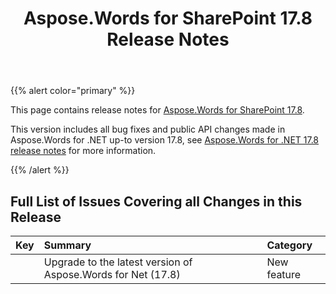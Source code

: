 ﻿---
title: Aspose.Words for SharePoint 17.8 Release Notes
articleTitle: Aspose.Words for SharePoint 17.8 Release Notes
linktitle: Aspose.Words for SharePoint 17.8 Release Notes
description: "Aspose.Words for SharePoint 17.8 Release Notes – learn about the latest updates and fixes."
type: docs
weight: 30
url: /sharepoint/aspose-words-for-sharepoint-17-8-release-notes/
---

{{% alert color="primary" %}} 

This page contains release notes for [Aspose.Words for SharePoint 17.8](https://downloads.aspose.com/words/sharepoint/new-releases/aspose.words-for-sharepoint-17.8/).

This version includes all bug fixes and public API changes made in Aspose.Words for .NET up-to version 17.8, see [Aspose.Words for .NET 17.8 release notes](/words/net/aspose-words-for-net-17-8-release-notes/) for more information.

{{% /alert %}} 


## Full List of Issues Covering all Changes in this Release


|Key|Summary|Category|
| :- | :- | :- |
| |Upgrade to the latest version of Aspose.Words for Net (17.8)|New feature|

